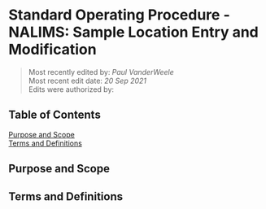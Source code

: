 # Standard Operating Procedure - NALIMS: Sample Location Entry and Modification

>Most recently edited by: *Paul VanderWeele*  
>Most recent edit date: *20 Sep 2021*  
>Edits were authorized by:  

## Table of Contents

[Purpose and Scope](#purpose-and-scope)  
[Terms and Definitions](#terms-and-definitions)  

## Purpose and Scope

## Terms and Definitions
